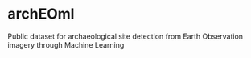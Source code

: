 # archEOml
Public dataset for archaeological site detection from Earth Observation imagery through Machine Learning
